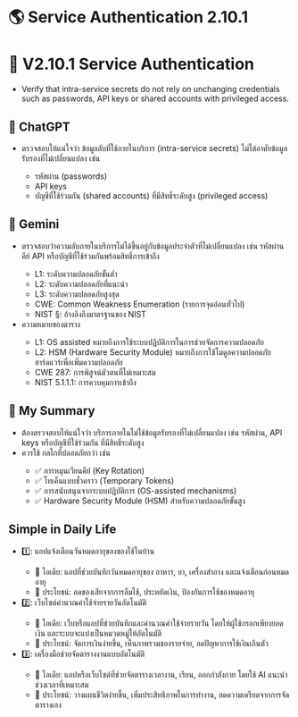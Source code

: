 <h1>&#127758; Service Authentication 2.10.1 </h1>

<h1>&#128011; V2.10.1 Service Authentication</h1>
<ul>
  <li>Verify that intra-service secrets do not rely on unchanging credentials such as passwords, API keys or shared accounts with privileged access.</li>
</ul>

<h2>&#127919; ChatGPT</h2>
<ul>
  <li>ตรวจสอบให้แน่ใจว่า ข้อมูลลับที่ใช้ภายในบริการ (intra-service secrets) ไม่ได้อาศัยข้อมูลรับรองที่ไม่เปลี่ยนแปลง เช่น</li>
  <ul>
    <li>รหัสผ่าน (passwords)</li>
    <li>API keys</li>
    <li>บัญชีที่ใช้ร่วมกัน (shared accounts) ที่มีสิทธิ์ระดับสูง (privileged access)</li>
  </ul>
</ul>

<h2>&#127982; Gemini</h2>
<ul>
  <li>ตรวจสอบว่าความลับภายในบริการไม่ได้ขึ้นอยู่กับข้อมูลประจำตัวที่ไม่เปลี่ยนแปลง เช่น รหัสผ่าน คีย์ API หรือบัญชีที่ใช้ร่วมกันพร้อมสิทธิ์การเข้าถึง</li>
  <ul>
    <li>L1: ระดับความปลอดภัยขั้นต่ำ</li>
    <li>L2: ระดับความปลอดภัยที่แนะนำ</li>
    <li>L3: ระดับความปลอดภัยสูงสุด</li>
    <li>CWE: Common Weakness Enumeration (รายการจุดอ่อนทั่วไป)</li>
    <li>NIST §: อ้างอิงถึงมาตรฐานของ NIST</li>
  </ul>
  <li>ความหมายของตาราง</li>
  <ul>
    <li>L1: OS assisted หมายถึงการใช้ระบบปฏิบัติการในการช่วยจัดการความปลอดภัย</li>
    <li>L2: HSM (Hardware Security Module) หมายถึงการใช้โมดูลความปลอดภัยฮาร์ดแวร์เพื่อเพิ่มความปลอดภัย</li>
    <li>CWE 287: การพิสูจน์ตัวตนที่ไม่เหมาะสม</li>
    <li>NIST 5.1.1.1: การควบคุมการเข้าถึง</li>
  </ul>
</ul>

<h2>&#128136; My Summary</h2>
<ul>
  <li>ต้องตรวจสอบให้แน่ใจว่า บริการภายในไม่ใช้ข้อมูลรับรองที่ไม่เปลี่ยนแปลง เช่น รหัสผ่าน, API keys หรือบัญชีที่ใช้ร่วมกัน ที่มีสิทธิ์ระดับสูง</li>
  <li>ควรใช้ กลไกที่ปลอดภัยกว่า เช่น</li>
  <ul>
    <li>&#9989; การหมุนเวียนคีย์ (Key Rotation)</li>
    <li>&#9989; โทเค็นแบบชั่วคราว (Temporary Tokens)</li>
    <li>&#9989; การสนับสนุนจากระบบปฏิบัติการ (OS-assisted mechanisms)</li>
    <li>&#9989; Hardware Security Module (HSM) สำหรับความปลอดภัยขั้นสูง</li>
  </ul>
</ul>

<h2>Simple in Daily Life</h2>
<ul>
  <li>1️⃣: แอปแจ้งเตือนวันหมดอายุของของใช้ในบ้าน</li>
  <ul>
    <li>&#128204; ไอเดีย: แอปที่ช่วยบันทึกวันหมดอายุของ อาหาร, ยา, เครื่องสำอาง และแจ้งเตือนก่อนหมดอายุ</li>
    <li>&#128309; ประโยชน์: ลดของเสียจากการลืมใช้, ประหยัดเงิน, ป้องกันการใช้ของหมดอายุ</li>
  </ul>

  <li>2️⃣: เว็บไซต์คำนวณค่าใช้จ่ายรายวันอัตโนมัติ</li>
  <ul>
    <li>&#128204; ไอเดีย: เว็บหรือแอปที่ช่วยบันทึกและคำนวณค่าใช้จ่ายรายวัน โดยให้ผู้ใช้กรอกเพียงยอดเงิน และระบบจะแบ่งเป็นหมวดหมู่ให้อัตโนมัติ</li>
    <li>&#128309; ประโยชน์: จัดการเงินง่ายขึ้น, เห็นภาพรวมของรายจ่าย, ลดปัญหาการใช้เงินเกินตัว</li>
  </ul>

  <li>3️⃣: เครื่องมือช่วยจัดตารางงานแบบอัตโนมัติ</li>
  <ul>
    <li>&#128204; ไอเดีย: แอปหรือเว็บไซต์ที่ช่วยจัดตารางเวลางาน, เรียน, ออกกำลังกาย โดยใช้ AI แนะนำช่วงเวลาที่เหมาะสม</li>
    <li>&#128309; ประโยชน์: วางแผนชีวิตง่ายขึ้น, เพิ่มประสิทธิภาพในการทำงาน, ลดความเครียดจากการจัดตารางเอง</li>
  </ul>
</ul>
